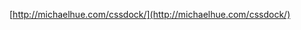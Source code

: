 <!--
id: 12776953689
link: http://blog.hengkiardo.com/post/12776953689/an-experiment-mimicking-the-dock-of-os-x-using-only-css
slug: an-experiment-mimicking-the-dock-of-os-x-using-only-css
date: Mon Nov 14 2011 11:38:00 GMT+0700 (WIT)
publish: 2011-11-014
tags: 
title: An experiment mimicking the Dock of OS X using only CSS
-->


[http://michaelhue.com/cssdock/](http://michaelhue.com/cssdock/)

